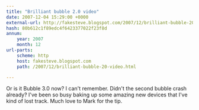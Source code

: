 ```yaml
---
title: "Brilliant bubble 2.0 video"
date: 2007-12-04 15:29:00 +0000
external-url: http://fakesteve.blogspot.com/2007/12/brilliant-bubble-20-video.html
hash: 80b612c1f89edc4f6423377022f23f8d
annum:
    year: 2007
    month: 12
url-parts:
    scheme: http
    host: fakesteve.blogspot.com
    path: /2007/12/brilliant-bubble-20-video.html

---
```


Or is it Bubble 3.0 now? I can't remember. Didn't the second bubble crash already? I've been so busy baking up some amazing new devices that I've kind of lost track. Much love to Mark for the tip.
